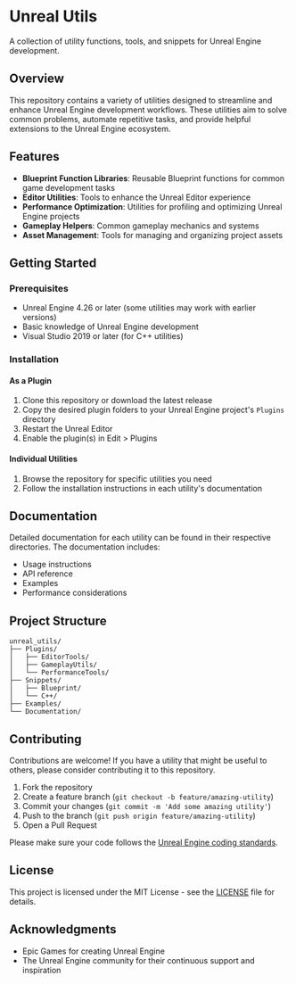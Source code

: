 # Unreal Utils

A collection of utility functions, tools, and snippets for Unreal Engine development.

## Overview

This repository contains a variety of utilities designed to streamline and enhance Unreal Engine development workflows. These utilities aim to solve common problems, automate repetitive tasks, and provide helpful extensions to the Unreal Engine ecosystem.

## Features

- **Blueprint Function Libraries**: Reusable Blueprint functions for common game development tasks
- **Editor Utilities**: Tools to enhance the Unreal Editor experience
- **Performance Optimization**: Utilities for profiling and optimizing Unreal Engine projects
- **Gameplay Helpers**: Common gameplay mechanics and systems
- **Asset Management**: Tools for managing and organizing project assets

## Getting Started

### Prerequisites

- Unreal Engine 4.26 or later (some utilities may work with earlier versions)
- Basic knowledge of Unreal Engine development
- Visual Studio 2019 or later (for C++ utilities)

### Installation

#### As a Plugin

1. Clone this repository or download the latest release
2. Copy the desired plugin folders to your Unreal Engine project's `Plugins` directory
3. Restart the Unreal Editor
4. Enable the plugin(s) in Edit > Plugins

#### Individual Utilities

1. Browse the repository for specific utilities you need
2. Follow the installation instructions in each utility's documentation

## Documentation

Detailed documentation for each utility can be found in their respective directories. The documentation includes:

- Usage instructions
- API reference
- Examples
- Performance considerations

## Project Structure

```
unreal_utils/
├── Plugins/
│   ├── EditorTools/
│   ├── GameplayUtils/
│   └── PerformanceTools/
├── Snippets/
│   ├── Blueprint/
│   └── C++/
├── Examples/
└── Documentation/
```

## Contributing

Contributions are welcome! If you have a utility that might be useful to others, please consider contributing it to this repository.

1. Fork the repository
2. Create a feature branch (`git checkout -b feature/amazing-utility`)
3. Commit your changes (`git commit -m 'Add some amazing utility'`)
4. Push to the branch (`git push origin feature/amazing-utility`)
5. Open a Pull Request

Please make sure your code follows the [Unreal Engine coding standards](https://docs.unrealengine.com/en-US/ProductionPipelines/DevelopmentSetup/CodingStandard/index.html).

## License

This project is licensed under the MIT License - see the [LICENSE](LICENSE) file for details.

## Acknowledgments

- Epic Games for creating Unreal Engine
- The Unreal Engine community for their continuous support and inspiration